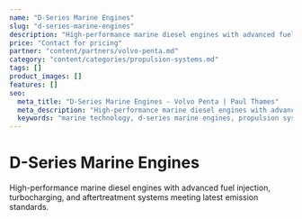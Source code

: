 ```yaml
---
name: "D-Series Marine Engines"
slug: "d-series-marine-engines"
description: "High-performance marine diesel engines with advanced fuel injection, turbocharging, and aftertreatment systems meeting latest emission standards."
price: "Contact for pricing"
partner: "content/partners/volvo-penta.md"
category: "content/categories/propulsion-systems.md"
tags: []
product_images: []
features: []
seo:
  meta_title: "D-Series Marine Engines - Volvo Penta | Paul Thames"
  meta_description: "High-performance marine diesel engines with advanced fuel injection, turbocharging, and aftertreatment systems meeting latest emission standards."
  keywords: "marine technology, d-series marine engines, propulsion systems"
---
```


# D-Series Marine Engines

High-performance marine diesel engines with advanced fuel injection, turbocharging, and aftertreatment systems meeting latest emission standards.




